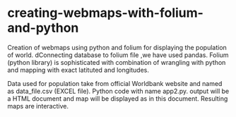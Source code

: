 # creating-webmaps-with-folium-and-python
Creation of webmaps using python and folium for displaying the population of world.
dConnecting database to folium file ,we have used pandas.
Folium (python library) is sophisticated with combination of wrangling with python and 
mapping with exact latituted and longitudes.

Data used for population take from official Worldbank website and named as data_file.csv (EXCEL file).
Python code with name app2.py.
output will be a HTML document and map will be displayed as in this document.
Resulting maps are interactive.

